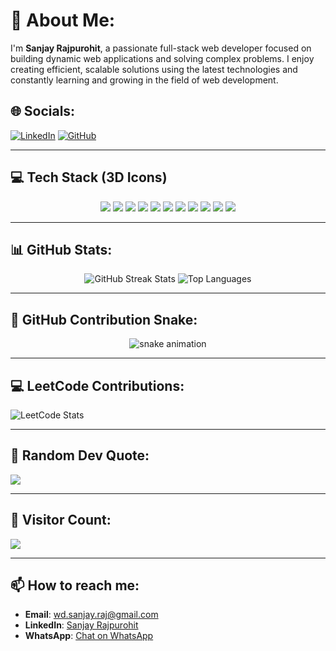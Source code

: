 # 💫 About Me:
I'm **Sanjay Rajpurohit**, a passionate full-stack web developer focused on building dynamic web applications and solving complex problems. I enjoy creating efficient, scalable solutions using the latest technologies and constantly learning and growing in the field of web development.

## 🌐 Socials:
[![LinkedIn](https://img.shields.io/badge/LinkedIn-%230077B5.svg?style=for-the-badge&logo=linkedin&logoColor=white)](https://www.linkedin.com/in/sanjay-rajpurohit-405117215/)
[![GitHub](https://img.shields.io/badge/GitHub-%23121011.svg?style=for-the-badge&logo=github&logoColor=white)](https://github.com/MrSanjayRaj)

---

## 💻 Tech Stack (3D Icons)
<div align="center">
  <img src="https://img.shields.io/badge/java-%23ED8B00.svg?style=for-the-badge&logo=java&logoColor=white"/>
  <img src="https://img.shields.io/badge/javascript-%23323330.svg?style=for-the-badge&logo=javascript&logoColor=%23F7DF1E"/>
  <img src="https://img.shields.io/badge/python-3670A0?style=for-the-badge&logo=python&logoColor=ffdd54"/>
  <img src="https://img.shields.io/badge/react-%2320232a.svg?style=for-the-badge&logo=react&logoColor=%2361DAFB"/>
  <img src="https://img.shields.io/badge/next.js-black?style=for-the-badge&logo=next.js&logoColor=white"/>
  <img src="https://img.shields.io/badge/express.js-%23404d59.svg?style=for-the-badge&logo=express&logoColor=%2361DAFB"/>
  <img src="https://img.shields.io/badge/node.js-6DA55F?style=for-the-badge&logo=node.js&logoColor=white"/>
  <img src="https://img.shields.io/badge/MongoDB-%234ea94b.svg?style=for-the-badge&logo=mongodb&logoColor=white"/>
  <img src="https://img.shields.io/badge/mysql-%2300f.svg?style=for-the-badge&logo=mysql&logoColor=white"/>
  <img src="https://img.shields.io/badge/postman-%23FF6C37.svg?style=for-the-badge&logo=postman&logoColor=white"/>
  <img src="https://img.shields.io/badge/firebase-%23039BE5.svg?style=for-the-badge&logo=firebase&logoColor=white"/>
</div>

---

## 📊 GitHub Stats:
<div align="center">
  <img src="https://streak-stats.demolab.com?user=MrSanjayRaj&theme=shades-of-purple&hide_border=true" alt="GitHub Streak Stats" />
  <img src="https://github-readme-stats.vercel.app/api/top-langs/?username=MrSanjayRaj&theme=shades-of-purple&hide_border=true&layout=compact" alt="Top Languages" />
</div>

---

## 🐍 GitHub Contribution Snake:
<div align="center">
  <img src="https://github.com/MrSanjayRaj/MrSanjayRaj/blob/output/github-contribution-grid-snake.svg" alt="snake animation" />
</div>

---

## 💻 LeetCode Contributions:
![LeetCode Stats](https://leetcard.jacoblin.cool/MrSanjayRaj?theme=dark&ext=contest)

---

## 📜 Random Dev Quote:
![](https://quotes-github-readme.vercel.app/api?type=horizontal&theme=tokyonight)

---

## 🔢 Visitor Count:
![](https://visitcount.itsvg.in/api?id=MrSanjayRaj&icon=5&color=6)

---

## 📫 How to reach me:
- **Email**: wd.sanjay.raj@gmail.com
- **LinkedIn**: [Sanjay Rajpurohit](https://www.linkedin.com/in/sanjay-rajpurohit-405117215/)
- **WhatsApp**: [Chat on WhatsApp](https://wa.me/9602576625)

